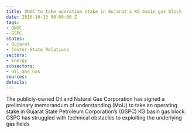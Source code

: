 ```yaml
---
title: ONGC to take operation stake in Gujarat's KG basin gas block
date: 2016-10-13 00:00:00 Z
tags:
- ONGC
- GSPC
states:
- Gujarat
- Center-State Relations
sectors:
- Energy
subsectors:
- Oil and Gas
sources: 
details: 
---
```


The publicly-owned Oil and Natural Gas Corporation has signed a preliminary memorandum of understanding (MoU) to take an operating stake in Gujarat State Petroleum Corporation’s (GSPC) KG basin gas block. GSPC has struggled with technical obstacles to exploiting the underlying gas fields

